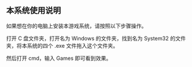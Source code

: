 ## 本系统使用说明

如果想在你的电脑上安装本游戏系统，请按照以下步骤操作。

打开 C 盘文件夹，打开名为 Windows 的文件夹，找到名为 System32 的文件夹，将本系统的四个 .exe 文件拖入这个文件夹。

然后打开 cmd，输入 Games 即可看到效果。
